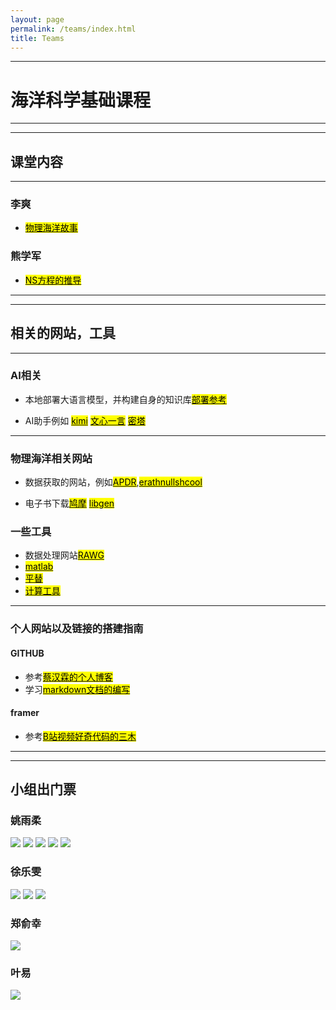 ```yaml
---
layout: page
permalink: /teams/index.html
title: Teams
---
```



---
# 海洋科学基础课程
-----
-----

## 课堂内容
-------
### 李爽

- [<mark>物理海洋故事</mark>](https://albondna.github.io/images/haiyangziliao/关于泰勒柱的故事.pdf)


### 熊学军

- [<mark>NS方程的推导</mark>](http://albondna.github.io/images/haiyangziliao/NS.pdf)


----------
----------

## 相关的网站，工具

----------



### AI相关
- 本地部署大语言模型，并构建自身的知识库[<mark>部署参考</mark>](http://albondna.github.io/images/haiyangziliao/bushu.pdf)


- AI助手例如 [<mark>kimi</mark>](https://kimi.moonshot.cn/)  [<mark>文心一言</mark>](https://yiyan.baidu.com/welcome)  [<mark>密塔</mark>](https://metaso.cn/)

-------
### 物理海洋相关网站
- 数据获取的网站，例如[<mark>APDR</mark>](https://apdrc.soest.hawaii.edu/),[<mark>erathnullshcool</mark>](https://earth.nullschool.net/)

- 电子书下载[<mark>鸠摩</mark>](https://www.tboxn.com/)  [<mark>libgen</mark>](https://libgen.mx/)  

### 一些工具
- 数据处理网站[<mark>RAWG</mark>](https://www.rawgraphs.io/)
- [<mark>matlab</mark>](https://matlab.mathworks.com/)
- [<mark>平替</mark>](https://octave-online.net/)
- [<mark>计算工具](https://www.wolframalpha.com)

-------
### 个人网站以及链接的搭建指南

#### GITHUB

- 参考[<mark>蔡汉霖的个人博客</mark>](https://github.com/GuangLun2000)
- 学习[<mark>markdown文档的编写</mark>](https://markdown.cn/)

#### framer

- 参考[<mark>B站视频好奇代码的三木</mark>](https://www.bilibili.com/video/BV15D4y1t7ja/?share_source=copy_web&vd_source=6bf8eb1c6205929a58c7bccc8626b8a6)

-------
-------

## 小组出门票
### 姚雨柔
<img src="/images/haiyangziliao/chumenpiao/yyr1.jpg">
<img src="/images/haiyangziliao/chumenpiao/yyr2.jpg">
<img src="/images/haiyangziliao/chumenpiao/yyr3.jpg">
<img src="/images/haiyangziliao/chumenpiao/yyr4.jpg">
<img src="/images/haiyangziliao/chumenpiao/yyr5.jpg">

### 徐乐雯
<img src="/images/haiyangziliao/chumenpiao/xlw1.jpg">
<img src="/images/haiyangziliao/chumenpiao/xlw2.jpg">
<img src="/images/haiyangziliao/chumenpiao/xlw3.jpg">

### 郑俞幸

<img src="/images/haiyangziliao/chumenpiao/zyx.jpg">



### 叶易

<img src="/images/haiyangziliao/chumenpiao/yy.jpg">






